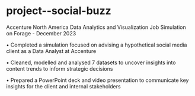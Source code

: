 # project--social-buzz
Accenture North America Data Analytics and Visualization Job Simulation on Forage - December 2023

•	Completed a simulation focused on advising a hypothetical social media client as a Data Analyst at Accenture

•	Cleaned, modelled and analysed 7 datasets to uncover insights into content trends to inform strategic decisions

•	Prepared a PowerPoint deck and video presentation to communicate key insights for the client and internal stakeholders

